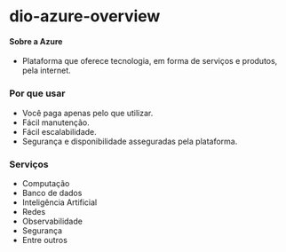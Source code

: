 # dio-azure-overview

#### Sobre a Azure

- Plataforma que oferece tecnologia, em forma de serviços e produtos, pela internet.

### Por que usar

- Você paga apenas pelo que utilizar.
- Fácil manutenção.
- Fácil escalabilidade.
- Segurança e disponibilidade asseguradas pela plataforma.

### Serviços

- Computação
- Banco de dados
- Inteligência Artificial
- Redes
- Observabilidade
- Segurança
- Entre outros
